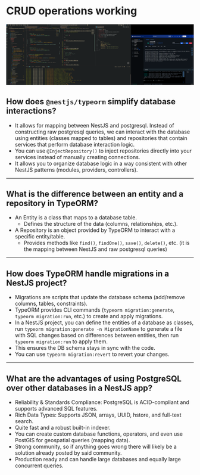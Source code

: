 # CRUD operations working

![alt text](image.png)

## How does `@nestjs/typeorm` simplify database interactions?

- It allows for mapping between NestJS and postgresql. Instead of constructing raw postgresql queries, we can interact with the database using entities (classes mapped to tables) and repositories that contain services that perform database interaction logic.
- You can use `@InjectRepository()` to inject repositories directly into your services instead of manually creating connections.
- It allows you to organize database logic in a way consistent with other NestJS patterns (modules, providers, controllers).

---

## What is the difference between an entity and a repository in TypeORM?

- An Entity is a class that maps to a database table.
  - Defines the structure of the data (columns, relationships, etc.).
- A Repository is an object provided by TypeORM to interact with a specific entity/table.
  - Provides methods like `find()`, `findOne()`, `save()`, `delete()`, etc. (it is the mapping between NestJS and raw postgresql queries)

---

## How does TypeORM handle migrations in a NestJS project?

- Migrations are scripts that update the database schema (add/remove columns, tables, constraints).
- TypeORM provides CLI commands (`typeorm migration:generate`, `typeorm migration:run`, etc.) to create and apply migrations.
- In a NestJS project, you can define the entities of a database as classes, run `typeorm migration:generate -n MigrationName` to generate a file with SQL changes based on differences between entities, then run `typeorm migration:run` to apply them.
- This ensures the DB schema stays in sync with the code.
- You can use `typeorm migration:revert` to revert your changes.

---

## What are the advantages of using PostgreSQL over other databases in a NestJS app?

- Reliability & Standards Compliance: PostgreSQL is ACID-compliant and supports advanced SQL features.
- Rich Data Types: Supports JSON, arrays, UUID, hstore, and full-text search.
- Quite fast and a robust built-in indexer.
- You can create custom database functions, operators, and even use PostGIS for geospatial queries (mapping data).
- Strong community, so if anything goes wrong there will likely be a solution already posted by said community.
- Production ready and can handle large databases and equally large concurrent queries.
